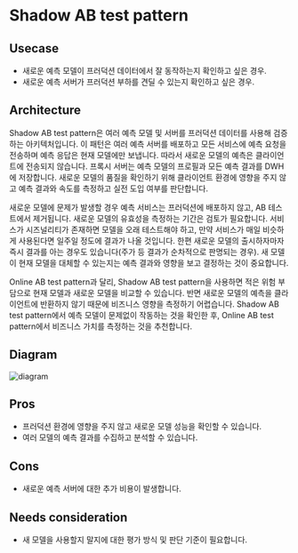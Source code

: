 # Shadow AB test pattern

## Usecase
- 새로운 예측 모델이 프러덕션 데이터에서 잘 동작하는지 확인하고 싶은 경우.
- 새로운 예측 서버가 프러덕션 부하를 견딜 수 있는지 확인하고 싶은 경우.


## Architecture
Shadow AB test pattern은 여러 예측 모델 및 서버를 프러덕션 데이터를 사용해 검증하는 아키텍처입니다. 이 패턴은 여러 예측 서버를 배포하고 모든 서비스에 예측 요청을 전송하며 예측 응답은 현재 모델에만 보냅니다. 따라서 새로운 모델의 예측은 클라이언트에 전송되지 않습니다. 프록시 서버는 예측 모델의 프로필과 모든 예측 결과를 DWH에 저장합니다. 새로운 모델의 품질을 확인하기 위해 클라이언트 환경에 영향을 주지 않고 예측 결과와 속도를 측정하고 실전 도입 여부를 판단합니다. <br>

새로운 모델에 문제가 발생할 경우 예측 서비스는 프러덕션에 배포하지 않고, AB 테스트에서 제거됩니다. 새로운 모델의 유효성을 측정하는 기간은 검토가 필요합니다. 서비스가 시즈널리티가 존재하면 모델을 오래 테스트해야 하고, 만약 서비스가 매일 비슷하게 사용된다면 일주일 정도에 결과가 나올 것입니다. 한편 새로운 모델의 출시하자마자 즉시 결과를 아는 경우도 있습니다(주가 등 결과가 순차적으로 판명되는 경우). 새 모델이 현재 모델을 대체할 수 있는지는 예측 결과와 영향을 보고 결정하는 것이 중요합니다. <br>

Online AB test pattern과 달리, Shadow AB test pattern을 사용하면 적은 위험 부담으로 현재 모델과 새로운 모델을 비교할 수 있습니다. 반면 새로운 모델의 예측을 클라이언트에 반환하지 않기 때문에 비즈니스 영향을 측정하기 어렵습니다. Shadow AB test pattern에서 예측 모델이 문제없이 작동하는 것을 확인한 후, Online AB test pattern에서 비즈니스 가치를 측정하는 것을 추천합니다.



## Diagram
![diagram](diagram.png)


## Pros
- 프러덕션 환경에 영향을 주지 않고 새로운 모델 성능을 확인할 수 있습니다.
- 여러 모델의 예측 결과를 수집하고 분석할 수 있습니다.

## Cons
- 새로운 예측 서버에 대한 추가 비용이 발생합니다.

## Needs consideration
- 새 모델을 사용할지 말지에 대한 평가 방식 및 판단 기준이 필요합니다.
